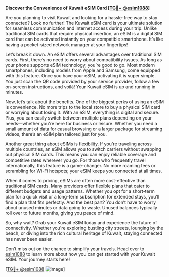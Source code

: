 **Discover the Convenience of Kuwait eSIM Card [[TG💪+ @esim1088](https://t.me/s/esim1088)]**

Are you planning to visit Kuwait and looking for a hassle-free way to stay connected? Look no further! The Kuwait eSIM card is your ultimate solution for seamless communication and internet access during your trip. Unlike traditional SIM cards that require physical insertion, an eSIM is a digital SIM card that can be activated instantly on your compatible smartphone. It’s like having a pocket-sized network manager at your fingertips!

Let’s break it down. An eSIM offers several advantages over traditional SIM cards. First, there’s no need to worry about compatibility issues. As long as your phone supports eSIM technology, you’re good to go. Most modern smartphones, including models from Apple and Samsung, come equipped with this feature. Once you have your eSIM, activating it is super simple. You just scan the QR code provided by your service provider, follow a few on-screen instructions, and voilà! Your Kuwait eSIM is up and running in minutes.

Now, let’s talk about the benefits. One of the biggest perks of using an eSIM is convenience. No more trips to the local store to buy a physical SIM card or worrying about losing it. With an eSIM, everything is digital and secure. Plus, you can easily switch between multiple plans depending on your needs—whether you're here for business or leisure. Whether you need a small amount of data for casual browsing or a larger package for streaming videos, there’s an eSIM plan tailored just for you.

Another great thing about eSIMs is flexibility. If you're traveling across multiple countries, an eSIM allows you to switch carriers without swapping out physical SIM cards. This means you can enjoy reliable coverage and competitive rates wherever you go. For those who frequently travel internationally, this feature is a game-changer. No more roaming fees or scrambling for Wi-Fi hotspots; your eSIM keeps you connected at all times.

When it comes to pricing, eSIMs are often more cost-effective than traditional SIM cards. Many providers offer flexible plans that cater to different budgets and usage patterns. Whether you opt for a short-term plan for a quick visit or a long-term subscription for extended stays, you’ll find a plan that fits perfectly. And the best part? You don’t have to worry about unused minutes or data going to waste. Unused balances typically roll over to future months, giving you peace of mind.

So, why wait? Grab your Kuwait eSIM today and experience the future of connectivity. Whether you're exploring bustling city streets, lounging by the beach, or diving into the rich cultural heritage of Kuwait, staying connected has never been easier. 

Don’t miss out on the chance to simplify your travels. Head over to [esim1088](https://t.me/s/esim1088) to learn more about how you can get started with your Kuwait eSIM. Your journey starts here!

[[TG💪+ @esim1088](https://t.me/s/esim1088) ![Image](https://i.postimg.cc/Y0z9fWf4/image.png)]